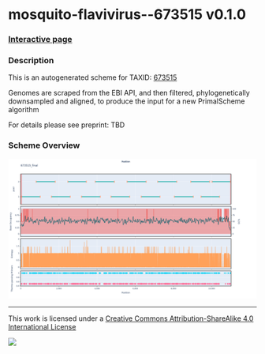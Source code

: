 # mosquito-flavivirus--673515 v0.1.0

### [Interactive page](https://chrisgkent.github.io/schemes/mosquito-flavivirus--673515-1000-v0.1.0)

### Description

This is an autogenerated scheme for TAXID: [673515](https://www.ncbi.nlm.nih.gov/Taxonomy/Browser/wwwtax.cgi?mode=Info&id=673515&lvl=3&lin=f&keep=1&srchmode=1&unlock)

Genomes are scraped from the EBI API, and then filtered, phylogenetically downsampled and aligned, to produce the input for a new PrimalScheme algorithm

For details please see preprint: TBD

### Scheme Overview

![Alt text](work/673515_final.png '673515_final.png')

------------------------------------------------------------------------

This work is licensed under a [Creative Commons Attribution-ShareAlike 4.0 International License](http://creativecommons.org/licenses/by-sa/4.0/) 

![](https://i.creativecommons.org/l/by-sa/4.0/88x31.png)